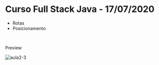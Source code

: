 # Curso Full Stack Java - 17/07/2020
<ul>
  <li>Rotas</li>
  <li>Posicionamento</li>
</ul>
<br>
<p>Preview</p>
<img src="https://i.ibb.co/x62rFSq/aula2-3.png" alt="aula2-3" border="0">


